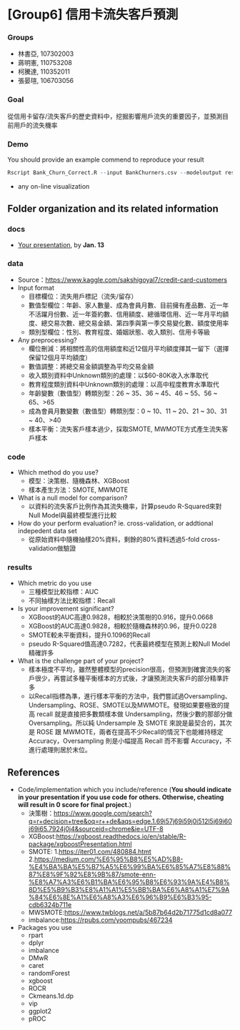 # [Group6] 信用卡流失客戶預測

### Groups
* 林書亞, 107302003
* 蔣明憲, 110753208
* 柯騰達, 110352011
* 張晏瑄, 106703056

### Goal
從信用卡留存/流失客戶的歷史資料中，挖掘影響用戶流失的重要因子，並預測目前用戶的流失機率

### Demo 
You should provide an example commend to reproduce your result
```R
Rscript Bank_Churn_Correct.R --input BankChurners.csv --modeloutput results/model_performance.csv --sampleoutput results/sample_performance.csv --fsoutput results/fs_performance.csv
```
* any on-line visualization

## Folder organization and its related information

### docs
* [Your presentation](docs/1101_datascience_FP_group6.pdf), by **Jan. 13**


### data

* Source：https://www.kaggle.com/sakshigoyal7/credit-card-customers
* Input format
  * 目標欄位：流失用戶標記（流失/留存）
  * 數值型欄位：年齡、家人數量、成為會員月數、目前擁有產品數、近一年不活躍月份數、近一年簽約數、信用額度、總循環信用、近一年月平均額度、總交易次數、總交易金額、第四季與第一季交易變化數、額度使用率
  * 類別型欄位：性別、教育程度、婚姻狀態、收入類別、信用卡等級
* Any preprocessing?
  * 欄位刪減：將相關性高的信用額度和近12個月平均額度擇其一留下（選擇保留12個月平均額度）
  * 數值調整：將總交易金額調整為平均交易金額
  * 收入類別資料中Unknown類別的處理：以$60-80K收入水準取代
  * 教育程度類別資料中Unknown類別的處理：以高中程度教育水準取代
  * 年齡變數（數值型）轉類別型：26 ~ 35、36 ~ 45、46 ~ 55、56 ~ 65、>65
  * 成為會員月數變數（數值型）轉類別型：0 ~ 10、11 ~ 20、21 ~ 30、31 ~ 40、>40
  * 樣本平衡：流失客戶樣本過少，採取SMOTE, MWMOTE方式產生流失客戶樣本

### code

* Which method do you use?
  * 模型：決策樹、隨機森林、XGBoost
  * 樣本產生方法：SMOTE, MWMOTE
* What is a null model for comparison?
  * 以資料的流失客戶比例作為其流失機率，計算pseudo R-Squared來對Null Model與最終模型進行比較
* How do your perform evaluation? ie. cross-validation, or addtional indepedent data set
  * 從原始資料中隨機抽樣20%資料，剩餘的80%資料透過5-fold cross-validation做驗證


### results

* Which metric do you use 
  * 三種模型比較指標：AUC 
  * 不同抽樣方法比較指標：Recall
* Is your improvement significant?
  * XGBoost的AUC高達0.9828，相較於決策樹的0.916，提升0.0668
  * XGBoost的AUC高達0.9828，相較於隨機森林的0.96，提升0.0228
  * SMOTE較未平衡資料，提升0.1096的Recall
  * pseudo R-Squared值高達0.7282，代表最終模型在預測上較Null Model精確許多
* What is the challenge part of your project?
  * 樣本極度不平均，雖然整體模型的precision很高，但預測到確實流失的客戶很少，再嘗試多種平衡樣本的方式後，才讓預測流失客戶的部分精準許多
  * 以Recall指標為準，進行樣本平衡的方法中，我們嘗試過Oversampling、Undersampling、ROSE、SMOTE以及MWMOTE。發現如果要極致的提高 recall 就是直接把多數類樣本做 Undersampling，然後少數的那部分做 Oversampling。所以純 Undersample 及 SMOTE 來說是最契合的，其次是 ROSE 跟 MWMOTE，兩者在提高不少Recall的情況下也能維持穩定Accuracy，Oversampling 則是小幅提高 Recall 而不影響 Accuracy，不進行處理則居於末位。
## References
* Code/implementation which you include/reference (__You should indicate in your presentation if you use code for others. Otherwise, cheating will result in 0 score for final project.__)
  * 決策樹：https://www.google.com/search?q=r+decision+tree&oq=r++de&aqs=edge.1.69i57j69i59j0i512l5j69i60j69i65.7924j0j4&sourceid=chrome&ie=UTF-8 
  * XGBoost:https://xgboost.readthedocs.io/en/stable/R-package/xgboostPresentation.html
  * SMOTE: 1.https://iter01.com/480884.htmt 2.https://medium.com/%E6%95%B8%E5%AD%B8-%E4%BA%BA%E5%B7%A5%E6%99%BA%E6%85%A7%E8%88%87%E8%9F%92%E8%9B%87/smote-enn-%E8%A7%A3%E6%B1%BA%E6%95%B8%E6%93%9A%E4%B8%8D%E5%B9%B3%E8%A1%A1%E5%BB%BA%E6%A8%A1%E7%9A%84%E6%8E%A1%E6%A8%A3%E6%96%B9%E6%B3%95-cdb6324b711e
  * MWSMOTE:https://www.twblogs.net/a/5b87b64d2b71775d1cd8a077
  * imbalance:https://rpubs.com/yoompubs/467234
* Packages you use
  *  rpart
  *  dplyr
  *  imbalance
  *  DMwR
  *  caret
  *  randomForest
  *  xgboost
  *  ROCR
  *  Ckmeans.1d.dp
  *  vip
  *  ggplot2
  *  pROC

